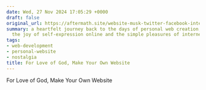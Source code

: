 ```yaml
---
date: Wed, 27 Nov 2024 17:05:29 +0000
draft: false
original_url: https://aftermath.site/website-musk-twitter-facebook-internet
summary: a heartfelt journey back to the days of personal web creation, celebrating
  the joy of self-expression online and the simple pleasures of internet exploration.
tags:
- web-development
- personal-website
- nostalgia
title: For Love of God, Make Your Own Website
---
```


For Love of God, Make Your Own Website